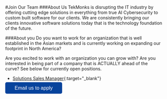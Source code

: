 #Join Our Team
###About Us
TekMonks is disrupting the IT industry by offering cutting edge solutions in everything from true AI Cybersecurity to custom built software for our clients.  We are consistently bringing our clients innovative software solutions today that is the technology foundation of the future.

###About you
Do you want to work for an organization that is well established in the Asian markets and is currently working on expanding our footprint in North America?

Are you excited to work with an organization you can grow with? Are you interested in being part of a company that is ACTUALLY ahead of the curve? See below for currently open positions.

* [Solutions Sales Manager](./articles/company/joinourteam.md/solutionsalesmanager.en.pdf){:target="_blank"}

<a href="mailto:careers@tekmonks.com" target="_blank" style="color: #fff !important; background: #07439c !important; font-size: 16px; font-weight: 500; padding: 10px 30px !important; border-radius: 5px; font-family: Arial, Helvetica, sans-serif; font-weight: 500; text-decoration: none;">Email us to apply</a>